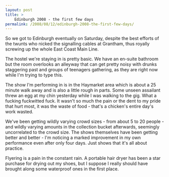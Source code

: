 ```yaml
---
layout: post
title: >
    Edinburgh 2008 - the first few days
permalink: /2008/08/12/edinburgh-2008-the-first-few-days/
---
```

So we got to Edinburgh eventually on Saturday, despite the best efforts of the twunts who nicked the signalling cables at Grantham, thus royally screwing up the whole East Coast Main Line.

The hostel we're staying in is pretty basic. We have an en-suite bathroom but the room overlooks an alleyway that can get pretty noisy with drunks staggering past and groups of teenagers gathering, as they are right now while I'm trying to type this.

The show I'm performing in is in the Haymarket area which is about a 25 minute walk away and is also a little rough in parts. Some unseen assailant threw an egg at my chin yesterday while I was walking to the gig. What a fucking fuckwitted fuck. It wasn't so much the pain or the dent to my pride that hurt most, it was the waste of food - that's a chicken's entire day's work wasted.

We've been getting wildly varying crowd sizes - from about 5 to 20 people - and wildly varying amounts in the collection bucket afterwards, seemingly uncorrelated to the crowd size. The shows themselves have been getting better and better - I'm noticing a marked improvement in my own performance even after only four days. Just shows that it's all about practice.

Flyering is a pain in the constant rain. A portable hair dryer has been a star purchase for drying out my shoes, but I suppose I really should have brought along some waterproof ones in the first place.